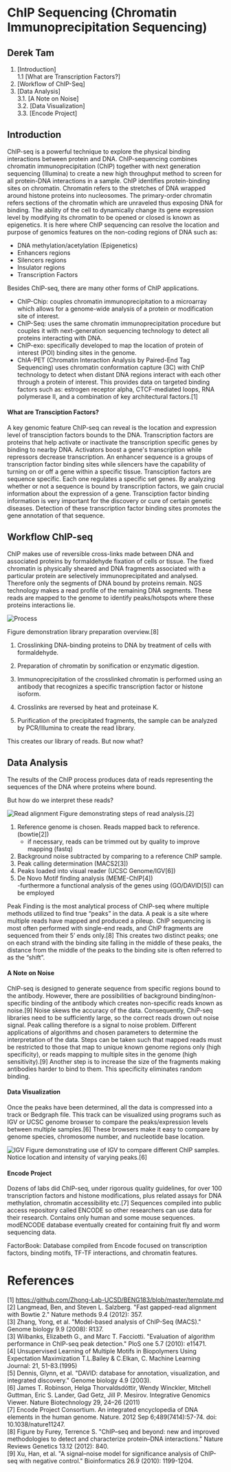 # ChIP Sequencing (Chromatin Immunoprecipitation Sequencing) 
## Derek Tam
1. [Introduction] <br>
    1.1 [What are Transcription Factors?] <br>
2. [Workflow of ChIP-Seq]
3. [Data Analysis] <br>
    3.1. [A Note on Noise] <br>
    3.2. [Data Visualization] <br>
    3.3. [Encode Project] <br>

## Introduction<a name="231"></a>
ChIP-seq is a powerful technique to explore the physical binding interactions between protein and DNA. ChIP-sequencing combines chromatin immunoprecipitation (ChIP) together with next generation sequencing (Illumina) to create a new high throughput method to screen for all protein-DNA interactions in a sample. ChIP identifies protein-binding sites on chromatin. Chromatin refers to the stretches of DNA wrapped around histone proteins into nucleosomes. The primary-order chromatin refers sections of the chromatin which are unraveled thus exposing DNA for binding. The ability of the cell to dynamically change its gene expression level by modifying its chromatin to be opened or closed is known as epigenetics. It is here where ChIP sequencing can resolve the location and purpose of genomics features on the non-coding regions of DNA such as:
- DNA methylation/acetylation  (Epigenetics)
- Enhancers regions
- Silencers regions
- Insulator regions
- Transcription Factors 

Besides ChIP-seq, there are many other forms of ChIP applications.
- ChIP-Chip: couples chromatin immunoprecipitation to a  microarray which allows for a genome-wide analysis of a protein or modification site of interest.
- ChIP-Seq: uses the same chromatin immunoprecipitation procedure but couples it with next-generation sequencing technology to detect all proteins interacting with DNA. 
- ChIP-exo: specifically developed to map the location of protein of interest (POI) binding sites in the genome. 
- ChIA-PET (Chromatin Interaction Analysis by Paired-End Tag Sequencing) uses chromatin conformation capture (3C) with ChIP technology to detect when distant DNA regions interact with each other through a protein of interest. This provides data on targeted binding factors such as: estrogen receptor alpha, CTCF-mediated loops, RNA polymerase II, and a combination of key architectural factors.[1]

#### What are Transciption Factors?
A key genomic feature ChIP-seq can reveal is the location and expression level of transciption factors bounds to the DNA. Transcription factors are proteins that help activate or inactivate the transcription specific genes by binding to nearby DNA. Activators boost a gene's transcription while repressors decrease transcription. An enhancer sequence is a groups of transcription factor binding sites while silencers have the capability of turning on or off a gene within a specific tissue. Transciption factors are sequence specific. Each one regulates a specific set genes. By analyzing whether or not a sequence is bound by transcription factors, we gain crucial information about the expression of a gene. Transciption factor binding information is very important for the discovery or cure of certain genetic diseases. Detection of these transcription factor binding sites promotes the gene annotation of that sequence. 

## Workflow ChIP-seq<a name="232"></a>
ChIP makes use of reversible cross-links made between DNA and associated proteins by formaldehyde fixation of cells or tissue. The fixed chromatin is physically sheared and DNA fragments associated with a particular protein are selectively immunoprecipitated and analysed. Therefore only the segments of DNA bound by proteins remain. NGS technology makes a read profile of the remaining DNA segments. These reads are mapped to the genome to identify peaks/hotspots where these proteins interactions lie.   

![Process](https://vignette.wikia.nocookie.net/mmg-233-2013-genetics-genomics/images/c/cd/ChIP_Overview.png/revision/latest?cb=20131007202455 "Process")

Figure demonstration library preparation overview.[8]
1. Crosslinking DNA-binding proteins to DNA by treatment of cells with formaldehyde.

2. Preparation of chromatin by sonification or enzymatic digestion.

3. Immunoprecipitation of the crosslinked chromatin is performed using an antibody that recognizes a specific transcription factor or histone isoform.

4. Crosslinks are reversed by heat and proteinase K.

5. Purification of the precipitated fragments, the sample can be analyzed by PCR/Illumina to create the read library.

This creates our library of reads. But now what?

## Data Analysis<a name="232"></a>
The results of the ChIP process produces data of reads representing the sequences of the DNA where proteins where bound. 

But how do we interpret these reads?

![Read alignment](http://i.imgur.com/Ld3Gru6.jpg "Reads")
Figure demonstrating steps of read analysis.[2]

1. Reference genome is chosen. Reads mapped back to reference. (bowtie[2])
    - if necessary, reads can be trimmed out by quality to improve mapping (fastq) 
2. Background noise subtracted by comparing to a reference ChIP sample. 
3. Peak calling determination (MACS2[3])
4. Peaks loaded into visual reader (UCSC Genome/IGV[6])
5. De Novo Motif finding analysis (MEME-ChIP[4]) <br>
    -furthermore a functional analysis of the genes using (GO/DAVID[5]) can be employed

Peak Finding is the most analytical process of ChIP-seq where multiple methods utilized to find true “peaks” in the data. A peak is a site where multiple reads have mapped and produced a pileup. ChIP sequencing is most often performed with single-end reads, and ChIP fragments are sequenced from their 5’ ends only.[8] This creates two distinct peaks; one on each strand with the binding site falling in the middle of these peaks, the distance from the middle of the peaks to the binding site is often referred to as the “shift”.

#### A Note on Noise 
ChIP-seq is designed to generate sequence from specific regions bound to the antibody. However, there are possibilities of background binding/non-specific binding of the antibody which creates non-specific reads known as noise.[9] Noise skews the accuracy of the data. Consequently, ChiP-seq libraries need to be sufficiently large, so the correct reads drown out noise signal. Peak calling therefore is a signal to noise problem. Different applications of algorithms and chosen parameters to determine the interpretation of the data. Steps can be taken such that mapped reads must be restricted to those that map to unique known genome regions only (high specificity), or reads mapping to multiple sites in the genome (high sensitivity).[9] Another step is to increase the size of the fragments making antibodies harder to bind to them. This specificity eliminates random binding. 

#### Data Visualization
Once the peaks have been determined, all the data is compressed into a track or Bedgraph file. This track can be visualized using programs such as IGV or UCSC genome browser to compare the peaks/expression levels between multiple samples.[6] These browsers make it easy to compare by genome species, chromosome number, and nucleotide base location.

![IGV](https://i.ytimg.com/vi/P9n0tZxiwPs/maxresdefault.jpg)
Figure demonstrating use of IGV to compare different ChIP samples. Notice location and intensity of varying peaks.[6]

#### Encode Project
Dozens of labs did ChIP-seq, under rigorous quality guidelines, for over 100 transcription factors and histone modifications, plus related assays for DNA methylation, chromatin accessibility etc.[7] Sequences compiled into public access repository called ENCODE so other researchers can use data for their research. Contains only human and some mouse sequences. modENCODE database eventually created for containing fruit fly and worm sequencing data.

FactorBook: Database compiled from Encode focused on transcription factors, binding motifs, TF-TF interactions, and chromatin features.		
# References
[1] https://github.com/Zhong-Lab-UCSD/BENG183/blob/master/template.md <br>
[2] Langmead, Ben, and Steven L. Salzberg. "Fast gapped-read alignment with Bowtie 2." Nature methods 9.4 (2012): 357. <br>
[3] Zhang, Yong, et al. "Model-based analysis of ChIP-Seq (MACS)." Genome biology 9.9 (2008): R137. <br>
[3] Wilbanks, Elizabeth G., and Marc T. Facciotti. "Evaluation of algorithm performance in ChIP-seq peak detection." PloS one 5.7 (2010): e11471. <br>
[4] Unsupervised Learning of Multiple Motifs in Biopolymers Using Expectation Maximization T.L.Bailey & C.Elkan, C. Machine Learning Journal: 21, 51-83.(1995) <br>
[5] Dennis, Glynn, et al. "DAVID: database for annotation, visualization, and integrated discovery." Genome biology 4.9 (2003). <br>
[6] James T. Robinson, Helga Thorvaldsdóttir, Wendy Winckler, Mitchell Guttman, Eric S. Lander, Gad Getz, Jill P. Mesirov. Integrative Genomics Viewer. Nature Biotechnology 29, 24–26 (2011) <br>
[7] Encode Project Consortium. An integrated encyclopedia of DNA elements in the human genome. Nature. 2012 Sep 6;489(7414):57-74. doi: 10.1038/nature11247. <br>
[8] Figure by Furey, Terrence S. "ChIP–seq and beyond: new and improved methodologies to detect and characterize protein–DNA interactions." Nature Reviews Genetics 13.12 (2012): 840. <br>
[9] Xu, Han, et al. "A signal–noise model for significance analysis of ChIP-seq with negative control." Bioinformatics 26.9 (2010): 1199-1204. <br>


